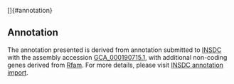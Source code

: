 []{#annotation}

Annotation
----------

The annotation presented is derived from annotation submitted to
[INSDC](http://www.insdc.org) with the assembly accession
[GCA\_000190715.1](http://www.ebi.ac.uk/ena/data/view/GCA_000190715.1),
with additional non-coding genes derived from
[Rfam](http://rfam.xfam.org/). For more details, please visit [INSDC
annotation
import](http://ensemblgenomes.org/info/data/insdc_annotation).
